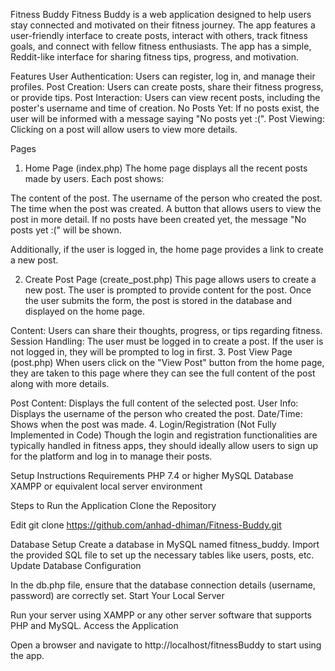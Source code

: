Fitness Buddy
Fitness Buddy is a web application designed to help users stay connected and motivated on their fitness journey. The app features a user-friendly interface to create posts, interact with others, track fitness goals, and connect with fellow fitness enthusiasts. The app has a simple, Reddit-like interface for sharing fitness tips, progress, and motivation.

Features
  User Authentication: Users can register, log in, and manage their profiles.
  Post Creation: Users can create posts, share their fitness progress, or provide tips.
  Post Interaction: Users can view recent posts, including the poster's username and time of creation.
  No Posts Yet: If no posts exist, the user will be informed with a message saying "No posts yet :(".
  Post Viewing: Clicking on a post will allow users to view more details.

Pages
  1. Home Page (index.php)
  The home page displays all the recent posts made by users. Each post shows:
  
  The content of the post.
  The username of the person who created the post.
  The time when the post was created.
  A button that allows users to view the post in more detail.
  If no posts have been created yet, the message "No posts yet :(" will be shown.
  
  Additionally, if the user is logged in, the home page provides a link to create a new post.
  
  2. Create Post Page (create_post.php)
  This page allows users to create a new post. The user is prompted to provide content for the post. Once the user submits the form, the post is stored in the database and displayed on the home page.
  
  Content: Users can share their thoughts, progress, or tips regarding fitness.
  Session Handling: The user must be logged in to create a post. If the user is not logged in, they will be prompted to log in first.
  3. Post View Page (post.php)
  When users click on the "View Post" button from the home page, they are taken to this page where they can see the full content of the post along with more details.
  
  Post Content: Displays the full content of the selected post.
  User Info: Displays the username of the person who created the post.
  Date/Time: Shows when the post was made.
  4. Login/Registration (Not Fully Implemented in Code)
  Though the login and registration functionalities are typically handled in fitness apps, they should ideally allow users to sign up for the platform and log in to manage their posts.
  
  Setup Instructions
  Requirements
  PHP 7.4 or higher
  MySQL Database
  XAMPP or equivalent local server environment
  
  Steps to Run the Application
  Clone the Repository

  Edit
  git clone https://github.com/anhad-dhiman/Fitness-Buddy.git


  Database Setup
    Create a database in MySQL named fitness_buddy.
    Import the provided SQL file to set up the necessary tables like users, posts, etc.
    Update Database Configuration

In the db.php file, ensure that the database connection details (username, password) are correctly set.
Start Your Local Server

Run your server using XAMPP or any other server software that supports PHP and MySQL.
Access the Application

Open a browser and navigate to http://localhost/fitnessBuddy to start using the app.
